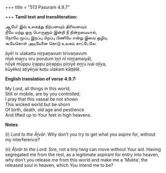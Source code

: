 +++
title = "513 Pasuram 4.9.7"

+++
**Tamil text and transliteration:**

ஆயே! இவ் உலகத்து நிற்பனவும் திரிவனவும்  
நீயே மற்று ஒரு பொருளும் இன்றி நீ நின்றமையால்,  
நோயே மூப்பு இறப்பு பிறப்பு பிணியே என்று இவை ஒழிய,  
கூயேகொள் அடியேனை கொடு உலகம் காட்டேலே.

āyē! iv ulakattu niṟpaṉavum tirivaṉavum  
nīyē maṟṟu oru poruḷum iṉṟi nī niṉṟamaiyāl,  
nōyē mūppu iṟappu piṟappu piṇiyē eṉṟu ivai oḻiya,  
kūyēkoḷ aṭiyēṉai koṭu ulakam kāṭṭēlē.

**English translation of verse 4.9.7:**

My Lord, all things in this world,  
Still or mobile, are by you controlled;  
I pray that this vassal be not shown  
This wicked world but be shorn  
Of birth, death, old age and pestilence  
And lifted up to Your feet in high heavens.

**Notes**

\(i\) *Lord to the Āḻvār*: Why don’t you try to get what you aspire for, without my interference?

\(ii\) *Āḻvār to the Lord*: Sire, not a tiny twig can move without Your aid. Having segregated me from the rest, as a legitimate aspirant for entry into heaven, why don’t you release me from this world and make me a ‘Mukta’, the released soul in heaven, which You intend me to be?


